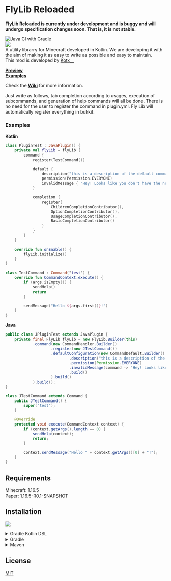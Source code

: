 # FlyLib Reloaded

__**FlyLib Reloaded is currently under development and is buggy and will undergo specification changes soon. That is, it is not stable.**__

![Java CI with Gradle](https://github.com/TeamKun/flylib-reloaded/workflows/Java%20CI%20with%20Gradle/badge.svg)  
[![](https://jitpack.io/v/TeamKun/flylib-reloaded.svg)](https://jitpack.io/#TeamKun/flylib-reloaded)  
A utility librarry for Minecraft developed in Kotlin. We are developing it with the aim of making it as easy to write as possible and easy to
maintain.  
This mod is developed by [Kotx\_\_](https://twitter.com/kotx__)

**[Preview](https://imgur.com/Wy5yUvI)**  
**[Examples](https://github.com/TeamKun/flylib-reloaded/tree/master/TestServer)**

Check the **[Wiki](https://github.com/TeamKun/flylib-reloaded/wiki/FlyLib-Reloaded-Docs:-Welcome)** for more information.

Just write as follows, tab completion according to usages, execution of subcommands, and generation of help commands will all be done. There is no
need for the user to register the command in plugin.yml. Fly Lib will automatically register everything in bukkit.

### Examples

**Kotlin**

```kotlin
class PluginTest : JavaPlugin() {
    private val flyLib = flyLib {
        command {
            register(TestCommand())

            default {
                description("this is a description of the default command.")
                permission(Permission.EVERYONE)
                invalidMessage { "Hey! Looks like you don't have the necessary permissions to run the command!" }
            }

            completion {
                register(
                    ChildrenCompletionContributor(),
                    OptionCompletionContributor(),
                    UsageCompletionContributor(),
                    BasicCompletionContributor()
                )
            }
        }
    }

    override fun onEnable() {
        flyLib.initialize()
    }
}

class TestCommand : Command("test") {
    override fun CommandContext.execute() {
        if (args.isEmpty()) {
            sendHelp()
            return
        }

        sendMessage("Hello ${args.first()}!")
    }
}
```

**Java**

```java
public class JPluginTest extends JavaPlugin {
    private final FlyLib flyLib = new FlyLib.Builder(this)
            .command(new CommandHandler.Builder()
                    .register(new JTestCommand())
                    .defaultConfiguration(new CommandDefault.Builder()
                            .description("this is a description of the default command.")
                            .permission(Permission.EVERYONE)
                            .invalidMessage(command -> "Hey! Looks like you don't have the necessary permissions to run the command!")
                            .build()
                    ).build()
            ).build();
}

class JTestCommand extends Command {
    public JTestCommand() {
        super("test");
    }

    @Override
    protected void execute(CommandContext context) {
        if (context.getArgs().length == 0) {
            sendHelp(context);
            return;
        }

        context.sendMessage("Hello " + context.getArgs()[0] + "!");
    }
}
```

## Requirements

Minecraft: 1.16.5  
Paper: 1.16.5-R0.1-SNAPSHOT

## Installation

[![](https://jitpack.io/v/TeamKun/flylib-reloaded.svg)](https://jitpack.io/#TeamKun/flylib-reloaded)

<details>
<summary>Gradle Kotlin DSL</summary>
<div>

```gradle
repositories {
    maven("https://jitpack.io")
}
```

```gradle
dependencies {
    implementation("com.github.TeamKun:flylib-reloaded:<VERSION>")
}

```

</div>
</details>

<details>
<summary>Gradle</summary>
<div>

```gradle
repositories {
    maven { url "https://jitpack.io" }
}
```

```gradle
dependencies {
    implementation "com.github.TeamKun:flylib-reloaded:<VERSION>"
}

```

</div>
</details>

<details>
<summary>Maven</summary>
<div>

```maven
<repositories>
    <repository>
        <id>jitpack.io</id>
        <url>https://jitpack.io</url>
    </repository>
</repositories>
```

```maven
<dependency>
    <groupId>com.github.TeamKun</groupId>
    <artifactId>flylib-reloaded</artifactId>
    <version>VERSION</version>
</dependency>

```

</div>
</details>

## License

[MIT](https://github.com/TeamKun/flylib-reloaded/blob/master/LICENSE)